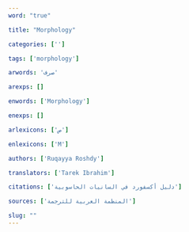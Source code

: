 ```yaml
---
word: "true"

title: "Morphology"

categories: ['']

tags: ['morphology']

arwords: 'صرف'

arexps: []

enwords: ['Morphology']

enexps: []

arlexicons: ['ص']

enlexicons: ['M']

authors: ['Ruqayya Roshdy']

translators: ['Tarek Ibrahim']

citations: ['دليل أكسفورد في السانيات الحاسوبية']

sources: ['المنظمة العربية للترجمة']

slug: ""
---
```

